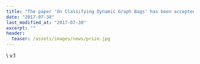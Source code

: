 ```yaml
---
title: "The paper 'On Classifying Dynamic Graph Bags' has been accepted in ACM RACS 2017"
date: "2017-07-30"
last_modified_at: "2017-07-30"
excerpt: ""
header:
  teaser: /assets/images/news/prize.jpg
---
```

\\
v.1
